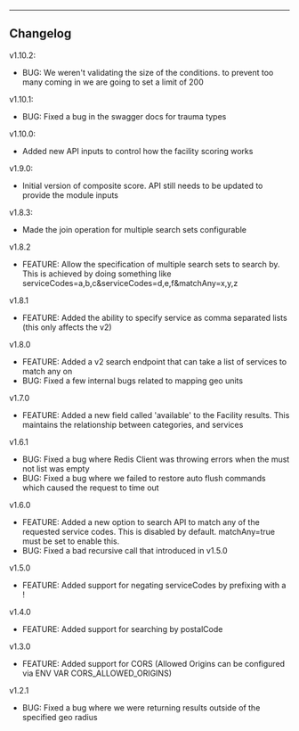 ---
Changelog
--
v1.10.2:
* BUG: We weren't validating the size of the conditions. to prevent too many coming in we are going to set a limit of 200

v1.10.1:
* BUG: Fixed a bug in the swagger docs for trauma types

v1.10.0:
* Added new API inputs to control how the facility scoring works

v1.9.0:
* Initial version of composite score. API still needs to be updated to provide the module inputs

v1.8.3:
* Made the join operation for multiple search sets configurable 

v1.8.2
* FEATURE: Allow the specification of multiple search sets to search by. This is achieved by doing something like serviceCodes=a,b,c&serviceCodes=d,e,f&matchAny=x,y,z

v1.8.1
* FEATURE: Added the ability to specify service as comma separated lists (this only affects the v2)

v1.8.0
* FEATURE: Added a v2 search endpoint that can take a list of services to match any on
* BUG: Fixed a few internal bugs related to mapping geo units

v1.7.0
* FEATURE: Added a new field called 'available' to the Facility results. This maintains
  the relationship between categories, and services 

v1.6.1
* BUG: Fixed a bug where Redis Client was throwing errors when the must not list was empty
* BUG: Fixed a bug where we failed to restore auto flush commands which caused the request to time out

v1.6.0
* FEATURE: Added a new option to search API to match any of the requested service codes. This is disabled by default. matchAny=true must be set to enable this.
* BUG: Fixed a bad recursive call that introduced in v1.5.0

v1.5.0
* FEATURE: Added support for negating serviceCodes by prefixing with a !

v1.4.0
* FEATURE: Added support for searching by postalCode

v1.3.0
* FEATURE: Added support for CORS (Allowed Origins can be configured via ENV VAR CORS_ALLOWED_ORIGINS)

v1.2.1
* BUG: Fixed a bug where we were returning results outside of the specified geo radius
